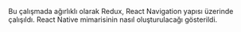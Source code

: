 Bu çalışmada ağırlıklı olarak Redux, React Navigation yapısı  üzerinde çalışıldı.
React Native mimarisinin nasıl oluşturulacağı gösterildi.

